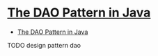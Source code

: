 # [The DAO Pattern in Java](https://www.baeldung.com/java-dao-pattern)

- [The DAO Pattern in Java](#the-dao-pattern-in-java)











TODO design pattern dao